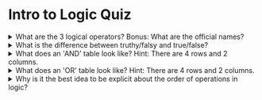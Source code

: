 # Intro to Logic Quiz

<details>
  <summary>What are the 3 logical operators?  Bonus:  What are the official names?</summary>

1. And (Conjunction)
2. Or (Disjunction)
3. Not (Negation)

</details>

<details>
  <summary>What is the difference between truthy/falsy and true/false?</summary>

Truthy and falsy are values where a conversion to a bool would result in true/false respectively. It differs depending on the language.

</details>

<details>
  <summary>What does an 'AND' table look like?  Hint:  There are 4 rows and 2 columns.</summary>

| A   | B   | A AND B |
| --- | --- | ------- |
| 1   | 1   | 1       |
| 1   | 0   | 0       |
| 0   | 1   | 0       |
| 0   | 0   | 0       |

</details>

<details>
  <summary>What does an 'OR' table look like?  Hint:  There are 4 rows and 2 columns.</summary>

| A   | B   | A OR B |
| --- | --- | ------ |
| 1   | 1   | 1      |
| 1   | 0   | 1      |
| 0   | 1   | 1      |
| 0   | 0   | 0      |

</details>

<details>
  <summary>Why is it the best idea to be explicit about the order of operations in logic?</summary>

Because not all languages are created equal. Some languages will evaluate expressions left to right while others will evaluate based on an operator priority system.

</details>
